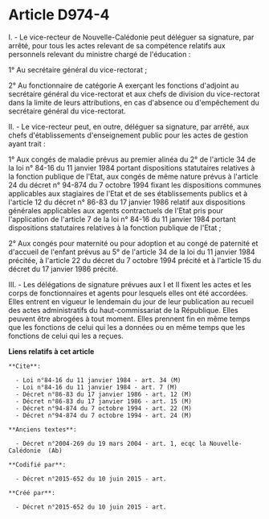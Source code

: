 # Article D974-4

I. - Le vice-recteur de Nouvelle-Calédonie peut déléguer sa signature, par arrêté, pour tous les actes relevant de sa
compétence relatifs aux personnels relevant du ministre chargé de l'éducation :

1° Au secrétaire général du vice-rectorat ;

2° Au fonctionnaire de catégorie A exerçant les fonctions d'adjoint au secrétaire général du vice-rectorat et aux chefs de
division du vice-rectorat dans la limite de leurs attributions, en cas d'absence ou d'empêchement du secrétaire général du
vice-rectorat.

II. - Le vice-recteur peut, en outre, déléguer sa signature, par arrêté, aux chefs d'établissements d'enseignement public
pour les actes de gestion ayant trait :

1° Aux congés de maladie prévus au premier alinéa du 2° de l'article 34 de la loi n° 84-16 du 11 janvier 1984 portant
dispositions statutaires relatives à la fonction publique de l'Etat, aux congés de même nature prévus à l'article 24 du
décret n° 94-874 du 7 octobre 1994 fixant les dispositions communes applicables aux stagiaires de l'Etat et de ses
établissements publics et à l'article 12 du décret n° 86-83 du 17 janvier 1986 relatif aux dispositions générales applicables
aux agents contractuels de l'Etat pris pour l'application de l'article 7 de la loi n° 84-16 du 11 janvier 1984 portant
dispositions statutaires relatives à la fonction publique de l'Etat ;

2° Aux congés pour maternité ou pour adoption et au congé de paternité et d'accueil de l'enfant prévus au 5° de l'article 34
de la loi du 11 janvier 1984 précitée, à l'article 22 du décret du 7 octobre 1994 précité et à l'article 15 du décret du 17
janvier 1986 précité.

III. - Les délégations de signature prévues aux I et II fixent les actes et les corps de fonctionnaires et agents pour
lesquels elles ont été accordées. Elles entrent en vigueur le lendemain du jour de leur publication au recueil des actes
administratifs du haut-commissariat de la République. Elles peuvent être abrogées à tout moment. Elles prennent fin en même
temps que les fonctions de celui qui les a données ou en même temps que les fonctions de celui qui les a reçues.

**Liens relatifs à cet article**

	**Cite**:

	  - Loi n°84-16 du 11 janvier 1984 - art. 34 (M)
	  - Loi n°84-16 du 11 janvier 1984 - art. 7 (M)
	  - Décret n°86-83 du 17 janvier 1986 - art. 12 (M)
	  - Décret n°86-83 du 17 janvier 1986 - art. 15 (M)
	  - Décret n°94-874 du 7 octobre 1994 - art. 22 (M)
	  - Décret n°94-874 du 7 octobre 1994 - art. 24 (M)

	**Anciens textes**:

	  - Décret n°2004-269 du 19 mars 2004 - art. 1, ecqc la Nouvelle-Calédonie  (Ab)

	**Codifié par**:

	  - Décret n°2015-652 du 10 juin 2015 - art.

	**Créé par**:

	  - Décret n°2015-652 du 10 juin 2015 - art.
